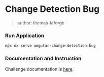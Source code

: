 # Change Detection Bug

> author: thomas-laforge

### Run Application

```bash
npx nx serve angular-change-detection-bug
```

### Documentation and Instruction

Challenge documentation is [here](https://angular-challenges.vercel.app/challenges/angular/32-change-detection-bug/).
